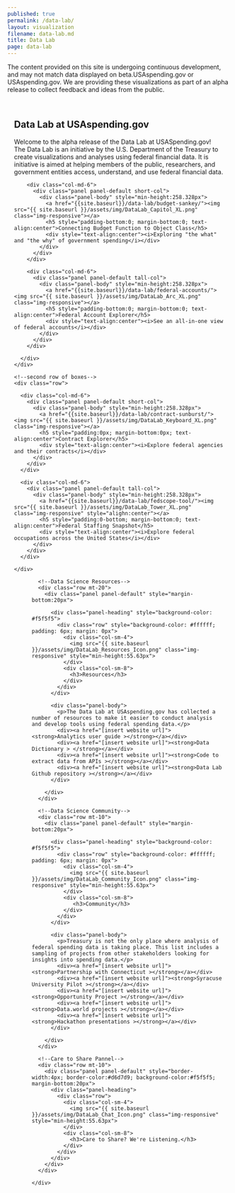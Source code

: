 ```yaml
---
published: true
permalink: /data-lab/
layout: visualization
filename: data-lab.md
title: Data Lab
page: data-lab
---
```

<div class="alert alert-info clearfix" role="alert" style="margin-bottom:0; padding-bottom:0">
    <span class="glyphicon glyphicon-info-sign" aria-hidden="true"></span>
    <p>The content provided on this site is undergoing continuous development, and may not match data displayed on beta.USAspending.gov or USAspending.gov. We are providing these visualizations as part of an alpha release to collect feedback and ideas from the public.</p>
</div>
<div style="margin:0; padding:0">
  <!--wider column left side of page-->
  <div class="col-md-8" style="padding:15px">
  <!--top paragraph-->
    <div class="row mt-10">
      <h2 class="mt-0">Data Lab at USAspending.gov</h2>
      <p>Welcome to the alpha release of the Data Lab at USASpending.gov! The Data Lab is an initiative by the U.S. Department of the Treasury to create visualizations and analyses using federal financial data. It is initiative is aimed at helping members of the public, researchers, and government entities access, understand, and use federal financial data.</p>
    </div>
    <!--four panels-->
    <div class="row mt-20">
      <div class="panel-container; margin-left=0; padding-left=0">

        <div class="col-md-6">
          <div class="panel panel-default short-col">
            <div class="panel-body" style="min-height:258.328px">
              <a href="{{site.baseurl}}/data-lab/budget-sankey/"><img src="{{ site.baseurl }}/assets/img/DataLab_Capitol_XL.png" class="img-responsive"></a>
              <h5 style="padding-bottom:0; margin-bottom:0; text-align:center">Connecting Budget Function to Object Class</h5>
              <div style="text-align:center"><i>Exploring "the what" and "the why" of government spending</i></div>
            </div>
          </div>
        </div>

        <div class="col-md-6">
          <div class="panel panel-default tall-col">
            <div class="panel-body" style="min-height:258.328px">
              <a href="{{site.baseurl}}/data-lab/federal-accounts/"><img src="{{ site.baseurl }}/assets/img/DataLab_Arc_XL.png" class="img-responsive"></a>
              <h5 style="padding-bottom:0; margin-bottom:0; text-align:center">Federal Account Explorer</h5>
              <div style="text-align:center"><i>See an all-in-one view of federal accounts</i></div>
            </div>
          </div>
        </div>

      </div>
    </div>

    <!--second row of boxes-->
    <div class="row">

      <div class="col-md-6">
        <div class="panel panel-default short-col">
          <div class="panel-body" style="min-height:258.328px">
            <a href="{{site.baseurl}}/data-lab/contract-sunburst/"><img src="{{ site.baseurl }}/assets/img/DataLab_Keyboard_XL.png" class="img-responsive"></a>
            <h5 style="padding:0px; margin-bottom:0px; text-align:center">Contract Explorer</h5>
            <div style="text-align:center"><i>Explore federal agencies and their contracts</i></div>
          </div>
        </div>
      </div>

      <div class="col-md-6">
        <div class="panel panel-default tall-col">
          <div class="panel-body" style="min-height:258.328px">
            <a href="{{site.baseurl}}/data-lab/fedscope-tool/"><img src="{{ site.baseurl }}/assets/img/DataLab_Tower_XL.png" class="img-responsive" style="alighn:center"></a>
            <h5 style="padding:0-bottom; margin-bottom:0; text-align:center">Federal Staffing Snapshot</h5>
            <div style="text-align:center"><i>Explore federal occupations across the United States</i></div>
          </div>
        </div>
      </div>

    </div>
  </div>

  <!--narrow righthand column-->
  <div class="col-md-4" style="padding-left:40px; padding-top:0px; padding-right=10px; padding-bottom:0px">
    <div class="panel-container">

      <!--Data Science Resources-->
      <div class="row mt-20">
        <div class="panel panel-default" style="margin-bottom:20px">

          <div class="panel-heading" style="background-color: #f5f5f5">
            <div class="row" style="background-color: #ffffff; padding: 6px; margin: 0px">
              <div class="col-sm-4">
                <img src="{{ site.baseurl }}/assets/img/DataLab_Resources_Icon.png" class="img-responsive" style="min-height:55.63px">
              </div>
              <div class="col-sm-8">
                <h3>Resources</h3>
              </div>
            </div>
          </div>

          <div class="panel-body">
            <p>The Data Lab at USAspending.gov has collected a number of resources to make it easier to conduct analysis and develop tools using federal spending data.</p>
            <div><a href="[insert website url]"><strong>Analytics user guide ></strong></a></div>
            <div><a href="[insert website url]"><strong>Data Dictionary > </strong></a></div>
            <div><a href="[insert website url]"><strong>Code to extract data from APIs ></strong></a></div>
            <div><a href="[insert website url]"><strong>Data Lab Github repository ></strong></a></div>
          </div>

        </div>
      </div>

      <!--Data Science Community-->
      <div class="row mt-10">
        <div class="panel panel-default" style="margin-bottom:20px">

          <div class="panel-heading" style="background-color: #f5f5f5">
            <div class="row" style="background-color: #ffffff; padding: 6px; margin: 0px">
              <div class="col-sm-4">
                <img src="{{ site.baseurl }}/assets/img/DataLab_Community_Icon.png" class="img-responsive" style="min-height:55.63px">
              </div>
              <div class="col-sm-8">
                 <h3>Community</h3>
              </div>
            </div>
          </div>

          <div class="panel-body">
            <p>Treasury is not the only place where analysis of federal spending data is taking place. This list includes a sampling of projects from other stakeholders looking for insights into spending data.</p>
            <div><a href="[insert website url]"><strong>Partnership with Connecticut ></strong></a></div>
            <div><a href="[insert website url]"><strong>Syracuse University Pilot ></strong></a></div>
            <div><a href="[insert website url]"><strong>Opportunity Project ></strong></a></div>
            <div><a href="[insert website url]"><strong>Data.world projects ></strong></a></div>
            <div><a href="[insert website url]"><strong>Hackathon presentations ></strong></a></div>
          </div>

        </div>
      </div>

      <!--Care to Share Pannel-->
      <div class="row mt-10">
        <div class="panel panel-default" style="border-width:4px; border-color:#d6d7d9; background-color:#f5f5f5; margin-bottom:20px">
          <div class="panel-heading">
            <div class="row">
              <div class="col-sm-4">
                <img src="{{ site.baseurl }}/assets/img/DataLab_Chat_Icon.png" class="img-responsive" style="min-height:55.63px">
              </div>
              <div class="col-sm-8">
                <h3>Care to Share? We're Listening.</h3>
              </div>
            </div>
          </div>
        </div>
      </div>

    </div>
  </div>
</div>
